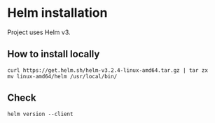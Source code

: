 # Helm installation

Project uses Helm v3.

## How to install locally

    curl https://get.helm.sh/helm-v3.2.4-linux-amd64.tar.gz | tar zx
    mv linux-amd64/helm /usr/local/bin/

## Check

    helm version --client

